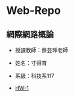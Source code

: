 # Web-Repo
## 網際網路概論
- 授課教師：蔡芸琤老師
- 姓名：寸得育
- 系級：科技系117

- [HW-1](https://github.com/cundeyu154/Yuna/blob/main/index.html)
